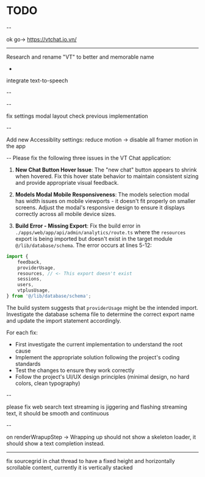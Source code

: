 # TODO

--

ok go-> https://vtchat.io.vn/

---

Research and rename "VT" to better and memorable name

-

integrate text-to-speech

--

--

fix settings modal layout check previous implementation

--

Add new Accessiblity settings: reduce motion -> disable all framer motion in the app

--
Please fix the following three issues in the VT Chat application:

1. **New Chat Button Hover Issue**: The "new chat" button appears to shrink when hovered. Fix this hover state behavior to maintain consistent sizing and provide appropriate visual feedback.

2. **Models Modal Mobile Responsiveness**: The models selection modal has width issues on mobile viewports - it doesn't fit properly on smaller screens. Adjust the modal's responsive design to ensure it displays correctly across all mobile device sizes.

3. **Build Error - Missing Export**: Fix the build error in `./apps/web/app/api/admin/analytics/route.ts` where the `resources` export is being imported but doesn't exist in the target module `@/lib/database/schema`. The error occurs at lines 5-12:

```typescript
import {
    feedback,
    providerUsage,
    resources, // <- This export doesn't exist
    sessions,
    users,
    vtplusUsage,
} from '@/lib/database/schema';
```

The build system suggests that `providerUsage` might be the intended import. Investigate the database schema file to determine the correct export name and update the import statement accordingly.

For each fix:

- First investigate the current implementation to understand the root cause
- Implement the appropriate solution following the project's coding standards
- Test the changes to ensure they work correctly
- Follow the project's UI/UX design principles (minimal design, no hard colors, clean typography)

--

please fix web search text streaming is jiggering and flashing streaming text, it should be smooth and continuous

--

on renderWrapupStep -> Wrapping up should not show a skeleton loader, it should show a text completion instead.

---

fix sourcegrid in chat thread to have a fixed height and horizontally scrollable content, currently it is vertically stacked
